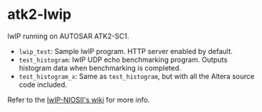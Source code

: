 # atk2-lwip

lwIP running on AUTOSAR ATK2-SC1.

- `lwip_test`: Sample lwIP program. HTTP server enabled by default.
- `test_histogram`: lwIP UDP echo benchmarking program. Outputs histogram data when benchmarking is completed.
- `test_histogram_x`: Same as `test_histogram`, but with all the Altera source code included.

Refer to the [lwIP-NIOSII's wiki](https://github.com/adwinying/lwIP-NIOSII/wiki) for more info.
